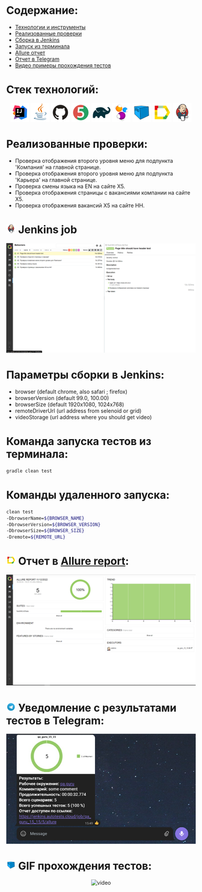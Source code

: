 ﻿# Содержание:

- [Технологии и инструменты](#rocket-технологии-и-инструменты)
- [Реализованные проверки](#scroll-реализованные-проверки)
- [Сборка в Jenkins](#-jenkins-job)
- [Запуск из терминала](#earth_africa-Запуск-тестов-из-терминала)
- [Allure отчет](#-отчет-в-allure-report)
- [Отчет в Telegram](#-уведомление-в-telegram-при-помощи-бота)
- [Видео примеры прохождения тестов](#-примеры-видео-о-прохождении-тестов)


# Стек технологий:

<p align="center">
<a href="https://www.jetbrains.com/idea/"><img src="images/Intelij_IDEA.svg" width="50" height="50"  alt="IDEA"/></a>
<a href="https://www.java.com/"><img src="images/Java.svg" width="50" height="50"  alt="Java"/></a>
<a href="https://github.com/"><img src="images/Github.svg" width="50" height="50"  alt="Github"/></a>
<a href="https://junit.org/junit5/"><img src="images/JUnit5.svg" width="50" height="50"  alt="JUnit 5"/></a>
<a href="https://gradle.org/"><img src="images/Gradle.svg" width="50" height="50"  alt="Gradle"/></a>
<a href="https://selenide.org/"><img src="images/Selenide.svg" width="50" height="50"  alt="Selenide"/></a>
<a href="https://aerokube.com/selenoid/"><img src="images/Selenoid.svg" width="50" height="50"  alt="Selenoid"/></a>
<a href="https://github.com/allure-framework/allure2"><img src="images/Allure_Report.svg" width="50" height="50"  alt="Allure"/></a>
<a href="https://www.jenkins.io/"><img src="images/Jenkins.svg" width="50" height="50"  alt="Jenkins"/></a>
</p>


# Реализованные проверки:

- Проверка отображения второго уровня меню для подпункта 'Компания' на главной странице.
- Проверка отображения второго уровня меню для подпункта 'Карьера' на главной странице.
- Проверка смены языка на EN на сайте Х5.
- Проверка отображения страницы с вакансиями компании на сайте Х5.
- Проверка отображения вакансий Х5 на сайте HH.


# <img src="images/Jenkins.svg" width="25" height="25"  alt="Jenkins"/></a> Jenkins job

<img src="images/jenkins_job_results2.png" alt="Jenkins"/></a>


# Параметры сборки в Jenkins:

* browser (default chrome, also safari ; firefox)
* browserVersion (default 99.0, 100.00)
* browserSize (default 1920x1080, 1024х768)
* remoteDriverUrl (url address from selenoid or grid)
* videoStorage (url address where you should get video)


# Команда запуска тестов из терминала:

```bash
gradle clean test
```

# Команды удаленного запуска:

```bash
clean test 
-DbrowserName=${BROWSER_NAME}
-DbrowserVersion=${BROWSER_VERSION}
-DbrowserSize=${BROWSER_SIZE}
-Dremote=${REMOTE_URL}
```


# <img src="images/Allure_Report.svg" width="25" height="25"  alt="Allure"/></a> Отчет в <a target="_blank" href="https://jenkins.autotests.cloud/job/qa_guru_15_15/8/allure/">Allure report</a>:



<p align="center">
<img title="Allure Overview Dashboard" src="images/allure_main_page.png">
</p>



# <img src="images/Telegram.svg" width="25" height="25"  alt="Allure"/></a> Уведомление с результатами тестов в Telegram:

<p align="center">
<img title="Allure Overview Dashboard" src="images/telegram_bot.png">
</p>


# <img src="images/Selenoid.svg" width="25" height="25"  alt="Allure"/></a> GIF прохождения тестов:

<p align="center">
 <img title="Selenoid Video" src="images/test_video.gif" width="700" height="394"  alt="video"> 
</p>

